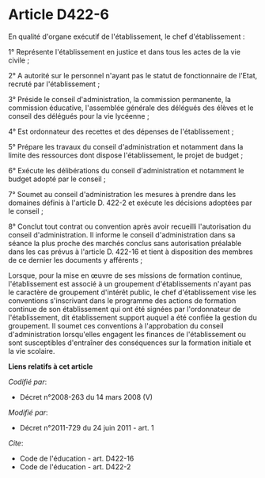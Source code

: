 # Article D422-6

En qualité d'organe exécutif de l'établissement, le chef d'établissement : 

1° Représente l'établissement en justice et dans tous les actes de la vie civile ; 

2° A autorité sur le personnel n'ayant pas le statut de fonctionnaire de l'Etat, recruté par l'établissement ; 

3° Préside le conseil d'administration, la commission permanente, la commission éducative, l'assemblée générale des délégués
des élèves et le conseil des délégués pour la vie lycéenne ; 

4° Est ordonnateur des recettes et des dépenses de l'établissement ; 

5° Prépare les travaux du conseil d'administration et notamment dans la limite des ressources dont dispose l'établissement,
le projet de budget ; 

6° Exécute les délibérations du conseil d'administration et notamment le budget adopté par le conseil ; 

7° Soumet au conseil d'administration les mesures à prendre dans les domaines définis à l'article D. 422-2 et exécute les
décisions adoptées par le conseil ; 

8° Conclut tout contrat ou convention après avoir recueilli l'autorisation du conseil d'administration. Il informe le conseil
d'administration dans sa séance la plus proche des marchés conclus sans autorisation préalable dans les cas prévus à
l'article D. 422-16 et tient à disposition des membres de ce dernier les documents y afférents ; 

Lorsque, pour la mise en œuvre de ses missions de formation continue, l'établissement est associé à un groupement
d'établissements n'ayant pas le caractère de groupement d'intérêt public, le chef d'établissement vise les conventions
s'inscrivant dans le programme des actions de formation continue de son établissement qui ont été signées par l'ordonnateur
de l'établissement, dit établissement support auquel a été confiée la gestion du groupement. Il soumet ces conventions à
l'approbation du conseil d'administration lorsqu'elles engagent les finances de l'établissement ou sont susceptibles
d'entraîner des conséquences sur la formation initiale et la vie scolaire.

**Liens relatifs à cet article**

_Codifié par_:

  - Décret n°2008-263 du 14 mars 2008 (V)

_Modifié par_:

  - Décret n°2011-729 du 24 juin 2011 - art. 1

_Cite_:

  - Code de l'éducation - art. D422-16
  - Code de l'éducation - art. D422-2
